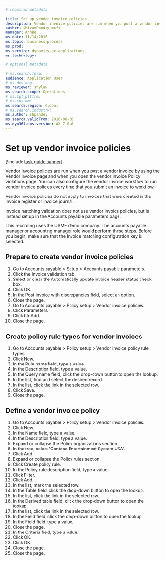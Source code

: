 ```yaml
--- 
# required metadata 
 
title: Set up vendor invoice policies
description: Vendor invoice policies are run when you post a vendor invoice by using the Vendor invoice page and when you open the vendor invoice Policy violations page. 
author: ShivamPandey-msft
manager: AnnBe 
ms.date: 11/14/2016
ms.topic: business-process 
ms.prod:  
ms.service: dynamics-ax-applications 
ms.technology:  
 
# optional metadata 
 
# ms.search.form:   
audience: Application User 
# ms.devlang:  
ms.reviewer: shylaw
ms.search.scope: Operations 
# ms.tgt_pltfrm:  
# ms.custom:  
ms.search.region: Global
# ms.search.industry: 
ms.author: shpandey
ms.search.validFrom: 2016-06-30 
ms.dyn365.ops.version: AX 7.0.0 
---
```

# Set up vendor invoice policies

[!include [task guide banner](../../includes/task-guide-banner.md)]

Vendor invoice policies are run when you post a vendor invoice by using the Vendor invoice page and when you open the vendor invoice Policy violations page. You can also configure the vendor invoice workflow to run vendor invoice policies every time that you submit an invoice to workflow. 

Vendor invoice policies do not apply to invoices that were created in the invoice register or invoice journal. 

Invoice matching validation does not use vendor invoice policies, but is instead set up in the Accounts payable parameters page.

This recording uses the USMF demo company. The accounts payable manager or accounting manager role would perform these steps. Before you begin, make sure that the Invoice matching configuration key is selected.


## Prepare to create vendor invoice policies
1. Go to Accounts payable > Setup > Accounts payable parameters.
2. Click the Invoice validation tab.
3. Select or clear the Automatically update invoice header status check box.
4. Click OK.
5. In the Post invoice with discrepancies field, select an option.
6. Close the page.
7. Go to Accounts payable > Policy setup > Vendor invoice policies.
8. Click Parameters.
9. Click btnAdd.
10. Close the page.

## Create policy rule types for vendor invoices
1. Go to Accounts payable > Policy setup > Vendor invoice policy rule types.
2. Click New.
3. In the Rule name field, type a value.
4. In the Description field, type a value.
5. In the Query name field, click the drop-down button to open the lookup.
6. In the list, find and select the desired record.
7. In the list, click the link in the selected row.
8. Click Save.
9. Close the page.

## Define a vendor invoice policy
1. Go to Accounts payable > Policy setup > Vendor invoice policies.
2. Click New.
3. In the Name field, type a value.
4. In the Description field, type a value.
5. Expand or collapse the Policy organizations section.
6. In the tree, select 'Contoso Entertainment System USA'.
7. Click Add.
8. Expand or collapse the Policy rules section.
9. Click Create policy rule.
10. In the Policy rule description field, type a value.
11. Click Filter.
12. Click Add.
13. In the list, mark the selected row.
14. In the Table field, click the drop-down button to open the lookup.
15. In the list, click the link in the selected row.
16. In the Derived table field, click the drop-down button to open the lookup.
17. In the list, click the link in the selected row.
18. In the Field field, click the drop-down button to open the lookup.
19. In the Field field, type a value.
20. Close the page.
21. In the Criteria field, type a value.
22. Click OK.
23. Click OK.
24. Close the page.
25. Close the page.

